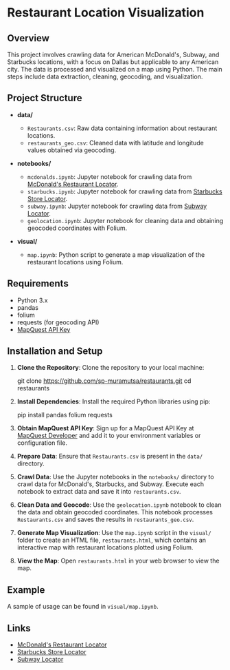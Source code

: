 # Restaurant Location Visualization

## Overview

This project involves crawling data for American McDonald's, Subway, and Starbucks locations, with a focus on Dallas but applicable to any American city. The data is processed and visualized on a map using Python. The main steps include data extraction, cleaning, geocoding, and visualization.

## Project Structure

- **data/**
  - `Restaurants.csv`: Raw data containing information about restaurant locations.
  - `restaurants_geo.csv`: Cleaned data with latitude and longitude values obtained via geocoding.

- **notebooks/**
  - `mcdonalds.ipynb`: Jupyter notebook for crawling data from [McDonald's Restaurant Locator](https://www.mcdonalds.com/us/en-us/restaurant-locator.html).
  - `starbucks.ipynb`: Jupyter notebook for crawling data from [Starbucks Store Locator](https://www.starbucks.com/store-locator?map=39.635307,-101.337891,5z).
  - `subway.ipynb`: Jupyter notebook for crawling data from [Subway Locator](https://www.subway.com/en-us/locator).
  - `geolocation.ipynb`: Jupyter notebook for cleaning data and obtaining geocoded coordinates with Folium.

- **visual/**
  - `map.ipynb`: Python script to generate a map visualization of the restaurant locations using Folium.

## Requirements

- Python 3.x
- pandas
- folium
- requests (for geocoding API)
- [MapQuest API Key](https://developer.mapquest.com/)

## Installation and Setup

1. **Clone the Repository**:
   Clone the repository to your local machine:

   git clone https://github.com/sp-muramutsa/restaurants.git
   cd restaurants

2. **Install Dependencies**:
   Install the required Python libraries using pip:

   pip install pandas folium requests

3. **Obtain MapQuest API Key**:
   Sign up for a MapQuest API Key at [MapQuest Developer](https://developer.mapquest.com/) and add it to your environment variables or configuration file.

4. **Prepare Data**:
   Ensure that `Restaurants.csv` is present in the `data/` directory.

5. **Crawl Data**:
   Use the Jupyter notebooks in the `notebooks/` directory to crawl data for McDonald's, Starbucks, and Subway. Execute each notebook to extract data and save it into `restaurants.csv`.

6. **Clean Data and Geocode**:
   Use the `geolocation.ipynb` notebook to clean the data and obtain geocoded coordinates. This notebook processes `Restaurants.csv` and saves the results in `restaurants_geo.csv`.

7. **Generate Map Visualization**:
   Use the `map.ipynb` script in the `visual/` folder to create an HTML file, `restaurants.html`, which contains an interactive map with restaurant locations plotted using Folium.

8. **View the Map**:
   Open `restaurants.html` in your web browser to view the map.

## Example

A sample of usage can be found in `visual/map.ipynb`.

## Links

- [McDonald's Restaurant Locator](https://www.mcdonalds.com/us/en-us/restaurant-locator.html)
- [Starbucks Store Locator](https://www.starbucks.com/store-locator?map=39.635307,-101.337891,5z)
- [Subway Locator](https://www.subway.com/en-us/locator)


